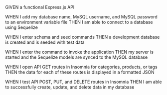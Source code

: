 GIVEN a functional Express.js API

WHEN I add my database name, MySQL username, and MySQL password to an environment variable file
THEN I am able to connect to a database using Sequelize

WHEN I enter schema and seed commands
THEN a development database is created and is seeded with test data

WHEN I enter the command to invoke the application
THEN my server is started and the Sequelize models are synced to the MySQL database

WHEN I open API GET routes in Insomnia for categories, products, or tags
THEN the data for each of these routes is displayed in a formatted JSON

WHEN I test API POST, PUT, and DELETE routes in Insomnia
THEN I am able to successfully create, update, and delete data in my database
